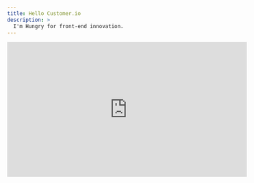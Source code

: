 ```yaml
---
title: Hello Customer.io
description: >
  I'm Hungry for front-end innovation.
---
```


<div class="videoWrapper"><iframe width="560" height="315" src="https://www.youtube.com/embed/NiKTmXgmHFQ?rel=0&amp;controls=0&amp;showinfo=0" frameborder="0" allowfullscreen></iframe></div>